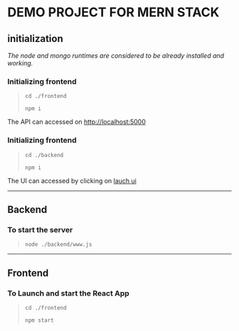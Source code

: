# DEMO PROJECT FOR MERN STACK
## initialization

 _*The node and mongo runtimes are considered to be already installed and working.*_


### Initializing frontend

>`cd ./frontend`
>   
>`npm i`

The API can accessed on [http://localhost:5000](http://localhost:5000 "API URL")
### Initializing frontend

> `cd ./backend`
>
>`npm i`

The UI can accessed by clicking on [lauch ui](http://localhost:3001 "React Frontend")

---
## Backend

### To start the server

> `node ./backend/www.js`

---

## Frontend

### To Launch and start the React App

> `cd ./frontend`
>
>`npm start`

